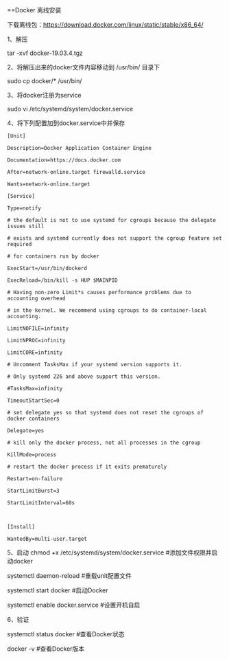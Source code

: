 ==Docker 离线安装

下载离线包：https://download.docker.com/linux/static/stable/x86_64/

1、解压

tar -xvf docker-19.03.4.tgz 

2、将解压出来的docker文件内容移动到 /usr/bin/ 目录下

sudo cp docker/* /usr/bin/

3、将docker注册为service

sudo vi /etc/systemd/system/docker.service

4、将下列配置加到docker.service中并保存
```
[Unit]

Description=Docker Application Container Engine

Documentation=https://docs.docker.com

After=network-online.target firewalld.service

Wants=network-online.target

[Service]

Type=notify

# the default is not to use systemd for cgroups because the delegate issues still

# exists and systemd currently does not support the cgroup feature set required

# for containers run by docker

ExecStart=/usr/bin/dockerd

ExecReload=/bin/kill -s HUP $MAINPID

# Having non-zero Limit*s causes performance problems due to accounting overhead

# in the kernel. We recommend using cgroups to do container-local accounting.

LimitNOFILE=infinity

LimitNPROC=infinity

LimitCORE=infinity

# Uncomment TasksMax if your systemd version supports it.

# Only systemd 226 and above support this version.

#TasksMax=infinity

TimeoutStartSec=0

# set delegate yes so that systemd does not reset the cgroups of docker containers

Delegate=yes

# kill only the docker process, not all processes in the cgroup

KillMode=process

# restart the docker process if it exits prematurely

Restart=on-failure

StartLimitBurst=3

StartLimitInterval=60s

 

[Install]

WantedBy=multi-user.target
```
5、启动
chmod +x /etc/systemd/system/docker.service             #添加文件权限并启动docker

systemctl daemon-reload                                                       #重载unit配置文件

systemctl start docker                                                             #启动Docker

systemctl enable docker.service                                           #设置开机自启

6、验证

systemctl status docker                                                         #查看Docker状态

docker -v                                                                                     #查看Docker版本
